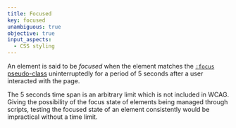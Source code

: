 ```yaml
---
title: Focused
key: focused
unambiguous: true
objective: true
input_aspects:
  - CSS styling
---
```


An element is said to be _focused_ when the element matches the [`:focus` pseudo-class](https://drafts.csswg.org/selectors-4/#focus-pseudo) uninterruptedly for a period of 5 seconds after a user interacted with the page.

The 5 seconds time span is an arbitrary limit which is not included in WCAG. Giving the possibility of the focus state of elements being managed through scripts, testing the focused state of an element consistently would be impractical without a time limit.